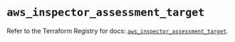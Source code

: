 # `aws_inspector_assessment_target`

Refer to the Terraform Registry for docs: [`aws_inspector_assessment_target`](https://registry.terraform.io/providers/hashicorp/aws/6.3.0/docs/resources/inspector_assessment_target).
